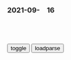 ### 2021-09-　16

```note
```

<table id="tbc" style="white-space:pre-wrap">
</table>
<button onclick="toggleb()">toggle</button>
<button onclick="loadparse()">loadparse</button>
<br>
<!-- 🌸<br>🍅-　-🍑<hr>🍀 -->
<textarea rows="30" cols="100" style="display: none" id="tar">

妻子和家里的狗惨遭杀害，在调查毫无进展时，鹦鹉指认了凶手_哔哩哔哩_bilibili
https://www.bilibili.com/video/BV1Sg411F7bH

2021/9/16下午3:27:49

次韵柳子玉过陈绝粮二首_百度百科
https://baike.baidu.com/item/%E6%AC%A1%E9%9F%B5%E6%9F%B3%E5%AD%90%E7%8E%89%E8%BF%87%E9%99%88%E7%BB%9D%E7%B2%AE%E4%BA%8C%E9%A6%96

早岁便怀齐物志，微官敢有济时心。

2021/9/16下午2:57:54

梁甫吟（唐代李白诗作）_百度百科
https://baike.baidu.com/item/%E6%A2%81%E7%94%AB%E5%90%9F/6700320#viewPageContent

君不见，朝歌屠叟辞棘津，八十西来钓渭滨。
宁羞白发照清水，逢时吐气思经纶。
广张三千六百钓，风期暗与文王亲。
大贤虎变愚不测，当年颇似寻常人。
君不见，高阳酒徒起草中，长揖山东隆准公。

猰貐磨牙竞人肉，

梁甫吟（汉乐府诗）_百度百科
https://baike.baidu.com/item/%E6%A2%81%E7%94%AB%E5%90%9F/22088

一朝被谗言，二桃杀三士。
谁能为此谋，国相齐晏子。

纯系吹嘘！长沙“坐拥4套房”女检察g已受严批！负债117万余元_腾讯新闻
https://new.qq.com/omn/20210915/20210915A058KU00.html

2021/9/16下午2:04:45

加拿大万锦zg留学生炫富太招摇遭绑架_腾讯新闻
https://new.qq.com/omn/20210115/20210115A04H6G00.html

2021/9/16下午2:03:44

为抗议印度，澳大利亚h人组织了一场豪车抗议游行_搜狐汽车_搜狐网
https://www.sohu.com/a/165597212_394037

2021/9/16下午2:03:57

这才是盛世美颜啊，「我们的未婚夫方队」！
https://baijiahao.baidu.com/s?id=1646174943334944110&wfr=spider&for=pc

2021/9/16下午1:50:02

欧美用户不满“盛世美颜”：iPhone XS自动磨皮让自拍失真
https://baijiahao.baidu.com/s?id=1612928944239065784&wfr=spider&for=pc

2021/9/16下午1:51:59

我，大学助教，开局截胡了校花   【293】掌握财富密码，盛世美颜【跪求全订！自订！】
https://b.faloo.com/vip/947170/296.html

<font size="2"><b>
值得反思的动画：美颜功能到底是在骗别人还是在自欺欺人？_新浪新闻</b></font><br>
http://k.sina.com.cn/article_6805090682_m1959d717a00100qugl.html

<font size="1" style="color:#DCDCDC"><b>2022/2/8 下午4:51:09</b></font><br>

<font size="2"><b>
“美颜到底可怕到什么程度？网友直呼太可怕了！”哈哈哈……太真实了_腾讯新闻</b></font><br>
https://new.qq.com/rain/a/20200921A0DYMU00

人一旦习惯了自己美颜之后的样子

就难以面对真正的自我
https://inews.gtimg.com/newsapp_bt/0/12502761726/1000.jpg

美颜之前
https://inews.gtimg.com/newsapp_bt/0/12502761730/1000.jpg

美颜之后
https://inews.gtimg.com/newsapp_bt/0/12502761733/1000.jpg

https://inews.gtimg.com/newsapp_bt/0/12502761740/1000.jpg
https://inews.gtimg.com/newsapp_bt/0/12502761727/1000.jpg
https://inews.gtimg.com/newsapp_bt/0/12502761738/1000.jpg
https://inews.gtimg.com/newsapp_bt/0/12502761738/1000.jpg
https://inews.gtimg.com/newsapp_match/0/12502761756/0.gif

<font size="1" style="color:#DCDCDC"><b>2022/2/8 下午4:57:29</b></font><br>

<font size="2"><b>
脑子有问题：你这里有一点问题，但我用PS帮你修好了_妈蛋表情网_md.itlun.cn</b></font><br>
http://md.itlun.cn/a/dhrw/32407.html

http://img.itlun.cn/uploads/allimg/180401/1-1P401215458.jpg

<font size="1" style="color:#DCDCDC"><b>2022/2/8 下午5:03:33</b></font><br>

<font size="2"><b>
你这里有点毛病，但我用PS帮你修好了 - 搞笑配字QQ表情图片大全</b></font><br>
https://www.gaoxiaozi.com/qqbiaoqing/liaotian/gxpz/26516.html

http://abc.gaoxiaozi.com/d/file/201804/3e49fbebe2874e5dfd57560117639153.jpg

<font size="1" style="color:#DCDCDC"><b>2022/2/8 下午5:12:33</b></font><br>

财富密码，盛世美颜

西媒文章：西方用反h虚假宣传粉饰自己
https://mbd.baidu.com/newspage/data/landingsuper?context=%7B%22nid%22%3A%22news_10138564266933622600%22%7D

2021/10/14下午4:08:49

别让滤镜“网红”欺骗了你
https://mbd.baidu.com/newspage/data/landingsuper?context=%7B%22nid%22%3A%22news_9385914631644563626%22%7D

滤镜下的名不副实

视频里的情绪渲染

　aisheng872
全世界有62个镰仓，61个在zg

2021/10/11上午11:07:42

外g网红靠“财富密码”在zg年入百万 - 知乎
https://zhuanlan.zhihu.com/p/140345531

2021/9/16下午1:48:27

穿越者王莽，死于“祥瑞”的“河豚毒”
https://baijiahao.baidu.com/s?id=1710936888302418350&wfr=spider&for=pc

真诚向善的破坏之王

2021/9/16下午1:14:09

马未都：墓中有预言称“五星出东方利zf”，是千年后才出现的词,文化历史,野史秘闻,好看视频
https://haokan.baidu.com/v?pd=wisenatural&vid=15887508790199437348

2021/9/16下午1:09:31

冷战中的“暗战” 美苏的三次“粮食战争”
https://baijiahao.baidu.com/s?id=1693265395784399128&wfr=spider&for=pc

2021/9/16上午11:35:11

90年代那些生猛爱情，再也没人敢拍了-虎嗅网
https://m.huxiu.com/article/449830.html?f=m_collection_article

2021/9/16上午11:33:13

在韩g，王y当场回应！
https://mbd.baidu.com/newspage/data/landingsuper?context=%7B%22nid%22%3A%22news_9898319198201049073%22%7D

完全是一个冷战时期的产物，早已落后于时代。

　angyali1990
都不要有冷战思维，都要相向而行

　洒家J
有些话说的过于含蓄，很多人是听不明白的。

2021/9/16上午11:13:23

20世纪50年代初，苏联与美g冷战，追捕纳粹战犯不再是当务之急了_腾讯新闻
https://new.qq.com/omn/20201108/20201108V060CQ00.html

20世纪50年代初，苏联与美g冷战

2021/9/16上午11:32:05

从文青到一g外长，王y铁面笑怼美g，威严暖萌扬我g威
https://baijiahao.baidu.com/s?id=1703169648047659814&wfr=spider&for=pc

从头到尾就是一场披着法律外衣的zz闹剧，

历史终将证明，谁只是匆匆过客，谁才是真正主人！

1953年，他出生在一个普通的bj家庭，出生在这样的特殊时期，
　对他有着重大而深远的影响。

2021/9/16上午11:18:31

The open access wars: How to free science from academic paywalls - Vox
https://www.vox.com/the-highlight/2019/6/3/18271538/open-access-elsevier-california-sci-hub-academic-paywalls

https://cdn.vox-cdn.com/uploads/chorus_image/image/63939189/Science_paywall.0.gif
https://cdn.vox-cdn.com/thumbor/IR3r4eybUrbH2NeEYgTwsBq_wXc=/0x0:1920x1080/1320x743/filters:focal(908x267:1214x573):gifv():no_upscale()/cdn.vox-cdn.com/uploads/chorus_image/image/63939189/Science_paywall.0.gif

2006年，侵华老兵来zg谢罪，一个学生的质问，让他说不出话
https://mbd.baidu.com/newspage/data/landingsuper?context=%7B%22nid%22%3A%22news_9517704380279555532%22%7D&n_type=0&p_from=1

盐谷保芳碰到的一个学生说的一句话，让他羞愧难当。

“如果是我们伤害了你，再来给你道歉，你会接受吗？”就是这一句话，让盐谷保芳再也说不出话来，他沉默的将自己的头低了下去。

j艳美
绝不接受，他们代表不了日本zf，对于那些真心忏悔的个人侵略者，我们可以理解他们是真心的。只要日本zf不道歉永远不接受！

s草
既然道歉没有用，那又何必道歉？

2021/9/16上午11:10:21

江西女子流浪东莞，戴8条手链5个戒指，网友：肚子很大可能怀孕了
https://mbd.baidu.com/newspage/data/landingsuper?context=%7B%22nid%22%3A%22news_9218567480039158154%22%7D

2021/9/16上午10:59:42

東京Lily
https://i2.hdslb.com/bfs/archive/b707a2711fb6a4f83e5415cc607600bf6b9732e3.jpg
https://static7.porn-images-xxx.com/upload/20200530/824/842907/p=700/6.jpg

</textarea> <!-- 🍀<br>🍑-　-🍅<hr>🌸 -->

```tip
```

<script src="https://cdn.jsdelivr.net/npm/jquery@3.5.1/dist/jquery.min.js"></script>

<link rel="stylesheet" href="https://cdn.jsdelivr.net/gh/fancyapps/fancybox@3.5.7/dist/jquery.fancybox.min.css" />
<script src="https://cdn.jsdelivr.net/gh/fancyapps/fancybox@3.5.7/dist/jquery.fancybox.min.js"></script>

<script type="text/javascript">

var __urlRegex = /(\b(https?|ftp|file):\/\/[-A-Z0-9+&@#\/%?=~_|!:,.;]*[-A-Z0-9+&@#\/%=~_|])/ig;
var __imgRegex = /\.(?:jpe?g|gif|png)$/i;

loadparse();

function parseURL($string){

    var exp = __urlRegex;
    return $string.replace(exp,function(match){
            __imgRegex.lastIndex=0;
            if(__imgRegex.test(match)){
                return '<a data-fancybox="gallery" href="' + match.replace("/p=700", "")
                 + '"><img src="' + match.replace("/p=700", "/p=160x200")+'" width="64"></a>';
            }
            else{
                return '<a href="' + match + '" target="_blank">' + match + '</a>';
            }
        }
    );
}

function loadparse() {
  tbc.innerHTML = parseURL(tar.value);
}

function toggleb() {
  var x = document.getElementById("tar");
  if (x.style.display === "none") {
    x.style.display = "";
  } else {
    x.style.display = "none";
  }
}

</script>
